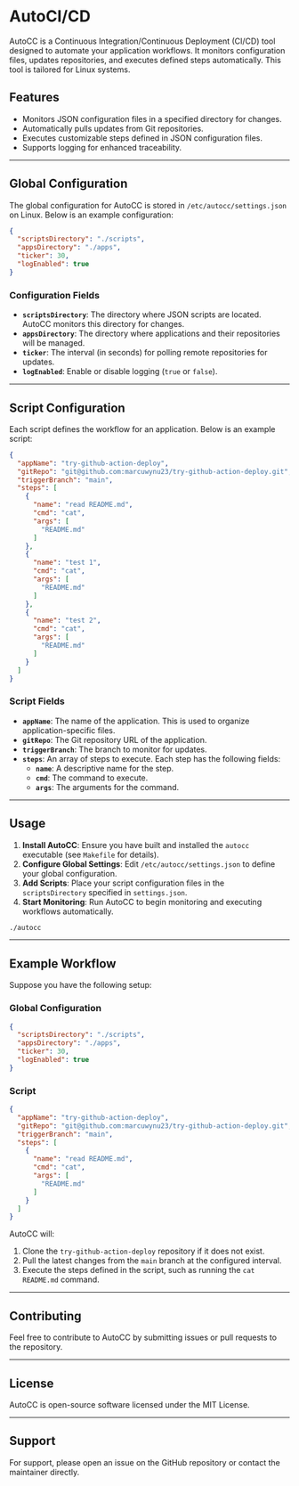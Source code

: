 # AutoCI/CD

AutoCC is a Continuous Integration/Continuous Deployment (CI/CD) tool designed to automate your application workflows. It monitors configuration files, updates repositories, and executes defined steps automatically. This tool is tailored for Linux systems.

## Features

- Monitors JSON configuration files in a specified directory for changes.
- Automatically pulls updates from Git repositories.
- Executes customizable steps defined in JSON configuration files.
- Supports logging for enhanced traceability.

---

## Global Configuration

The global configuration for AutoCC is stored in `/etc/autocc/settings.json` on Linux. Below is an example configuration:

```json
{
  "scriptsDirectory": "./scripts",
  "appsDirectory": "./apps",
  "ticker": 30,
  "logEnabled": true
}
```

### Configuration Fields

- **`scriptsDirectory`**: The directory where JSON scripts are located. AutoCC monitors this directory for changes.
- **`appsDirectory`**: The directory where applications and their repositories will be managed.
- **`ticker`**: The interval (in seconds) for polling remote repositories for updates.
- **`logEnabled`**: Enable or disable logging (`true` or `false`).

---

## Script Configuration

Each script defines the workflow for an application. Below is an example script:

```json
{
  "appName": "try-github-action-deploy",
  "gitRepo": "git@github.com:marcuwynu23/try-github-action-deploy.git",
  "triggerBranch": "main",
  "steps": [
    {
      "name": "read README.md",
      "cmd": "cat",
      "args": [
        "README.md"
      ]
    },
    {
      "name": "test 1",
      "cmd": "cat",
      "args": [
        "README.md"
      ]
    },
    {
      "name": "test 2",
      "cmd": "cat",
      "args": [
        "README.md"
      ]
    }
  ]
}
```

### Script Fields

- **`appName`**: The name of the application. This is used to organize application-specific files.
- **`gitRepo`**: The Git repository URL of the application.
- **`triggerBranch`**: The branch to monitor for updates.
- **`steps`**: An array of steps to execute. Each step has the following fields:
  - **`name`**: A descriptive name for the step.
  - **`cmd`**: The command to execute.
  - **`args`**: The arguments for the command.

---

## Usage

1. **Install AutoCC**: Ensure you have built and installed the `autocc` executable (see `Makefile` for details).
2. **Configure Global Settings**: Edit `/etc/autocc/settings.json` to define your global configuration.
3. **Add Scripts**: Place your script configuration files in the `scriptsDirectory` specified in `settings.json`.
4. **Start Monitoring**: Run AutoCC to begin monitoring and executing workflows automatically.

```bash
./autocc
```

---

## Example Workflow

Suppose you have the following setup:

### Global Configuration
```json
{
  "scriptsDirectory": "./scripts",
  "appsDirectory": "./apps",
  "ticker": 30,
  "logEnabled": true
}
```

### Script
```json
{
  "appName": "try-github-action-deploy",
  "gitRepo": "git@github.com:marcuwynu23/try-github-action-deploy.git",
  "triggerBranch": "main",
  "steps": [
    {
      "name": "read README.md",
      "cmd": "cat",
      "args": [
        "README.md"
      ]
    }
  ]
}
```

AutoCC will:
1. Clone the `try-github-action-deploy` repository if it does not exist.
2. Pull the latest changes from the `main` branch at the configured interval.
3. Execute the steps defined in the script, such as running the `cat README.md` command.

---

## Contributing

Feel free to contribute to AutoCC by submitting issues or pull requests to the repository.

---

## License

AutoCC is open-source software licensed under the MIT License.

---

## Support

For support, please open an issue on the GitHub repository or contact the maintainer directly.

